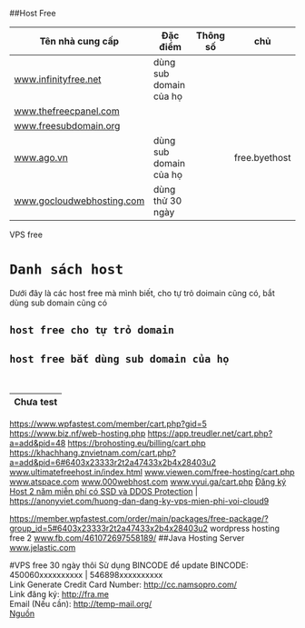 ##Host Free 

| Tên nhà cung cấp| Đặc điểm | Thông số | chủ |
|-----------------|----------|----------|-----|
www.infinityfree.net        | dùng sub domain của họ  | |               |
www.thefreecpanel.com       |                         | |               |
www.freesubdomain.org       |                         | |               |
www.ago.vn                  | dùng sub domain của họ  | | free.byethost |
www.gocloudwebhosting.com   | dùng thử 30 ngày        | |

VPS free

# `Danh sách host`
Dưới đây là các host free mà mình biết, cho tự trỏ doimain cũng có, bắt dùng sub domain cũng có
## `host free cho tự trỏ domain`
## `host free bắt dùng sub domain của họ`
<br>



|Chưa test|
|---------|
https://www.wpfastest.com/member/cart.php?gid=5
https://www.biz.nf/web-hosting.php
https://app.treudler.net/cart.php?a=add&pid=48
https://brohosting.eu/billing/cart.php
https://khachhang.znvietnam.com/cart.php?a=add&pid=6#6403x23333r2t2a47433x2b4x28403u2
www.ultimatefreehost.in/index.html
www.viewen.com/free-hosting/cart.php
www.atspace.com
www.000webhost.com
www.vvui.ga/cart.php
[Đăng ký Host 2 năm miễn phí có SSD và DDOS Protection](https://anonyviet.com/dang-ky-host-2-nam-mien-phi-co-ssd-va-ddos-protection) |
https://anonyviet.com/huong-dan-dang-ky-vps-mien-phi-voi-cloud9

https://member.wpfastest.com/order/main/packages/free-package/?group_id=5#6403x23333r2t2a47433x2b4x28403u2  wordpress hosting free 2 www.fb.com/461072697558189/
##Java Hosting Server
www.jelastic.com

#VPS free 30 ngày thôi
Sử dụng BINCODE để update
BINCODE: 450060xxxxxxxxxx | 546898xxxxxxxxxx <br>
Link Generate Credit Card Number: http://cc.namsopro.com/ <br>
Link đăng ký: http://fra.me <br>
Email (Nếu cần): http://temp-mail.org/ <br>
[Nguồn](https://www.fb.com/462717304060395/)
